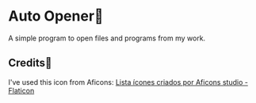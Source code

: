 # Auto Opener🏴

A simple program to open files and programs from my work.

## Credits🏴

I've used this icon from Aficons:
<a href="https://www.flaticon.com/br/icones-gratis/lista" title="lista ícones">Lista ícones criados por Aficons studio - Flaticon</a>
